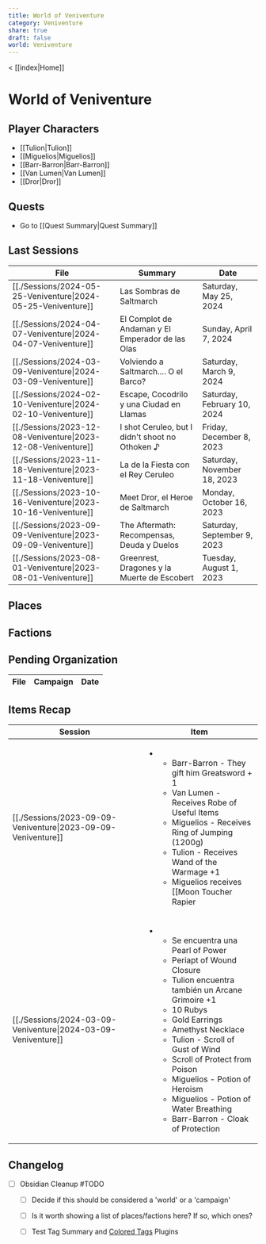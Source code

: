 ```yaml
---
title: World of Veniventure
category: Veniventure
share: true
draft: false
world: Veniventure
---
```

< [[index|Home]]
# World of Veniventure

## Player Characters

- [[Tulion|Tulion]]
- [[Miguelios|Miguelios]]
- [[Barr-Barron|Barr-Barron]]
- [[Van Lumen|Van Lumen]]
- [[Dror|Dror]]

## Quests

- Go to [[Quest Summary|Quest Summary]]

## Last Sessions

| File                                                                               | Summary                                          | Date                        |
| ---------------------------------------------------------------------------------- | ------------------------------------------------ | --------------------------- |
| [[./Sessions/2024-05-25-Veniventure\|2024-05-25-Veniventure]] | Las Sombras de Saltmarch                         | Saturday, May 25, 2024      |
| [[./Sessions/2024-04-07-Veniventure\|2024-04-07-Veniventure]] | El Complot de Andaman y El Emperador de las Olas | Sunday, April 7, 2024       |
| [[./Sessions/2024-03-09-Veniventure\|2024-03-09-Veniventure]] | Volviendo a Saltmarch.... O el Barco?            | Saturday, March 9, 2024     |
| [[./Sessions/2024-02-10-Veniventure\|2024-02-10-Veniventure]] | Escape, Cocodrilo y una Ciudad en Llamas         | Saturday, February 10, 2024 |
| [[./Sessions/2023-12-08-Veniventure\|2023-12-08-Veniventure]] | I shot Ceruleo, but I didn't shoot no Othoken ♪  | Friday, December 8, 2023    |
| [[./Sessions/2023-11-18-Veniventure\|2023-11-18-Veniventure]] | La de la Fiesta con el Rey Ceruleo               | Saturday, November 18, 2023 |
| [[./Sessions/2023-10-16-Veniventure\|2023-10-16-Veniventure]] | Meet Dror, el Heroe de Saltmarch                 | Monday, October 16, 2023    |
| [[./Sessions/2023-09-09-Veniventure\|2023-09-09-Veniventure]] | The Aftermath: Recompensas, Deuda y Duelos       | Saturday, September 9, 2023 |
| [[./Sessions/2023-08-01-Veniventure\|2023-08-01-Veniventure]] | Greenrest, Dragones y la Muerte de Escobert      | Tuesday, August 1, 2023     |


## Places

## Factions

## Pending Organization

| File | Campaign | Date |
| ---- | -------- | ---- |


## Items Recap

| Session                                                                            | Item                                                                                                                                                                                                                                                                                                                                                                                                                                                                                                                                                                                                                                                                               |
| ---------------------------------------------------------------------------------- | ---------------------------------------------------------------------------------------------------------------------------------------------------------------------------------------------------------------------------------------------------------------------------------------------------------------------------------------------------------------------------------------------------------------------------------------------------------------------------------------------------------------------------------------------------------------------------------------------------------------------------------------------------------------------------------- |
| [[./Sessions/2023-09-09-Veniventure\|2023-09-09-Veniventure]] | <ul><li><ul><li>Barr-Barron - They gift him Greatsword + 1  </li><li>Van Lumen - Receives Robe of Useful Items </li><li>Miguelios - Receives Ring of Jumping (1200g) </li><li>Tulion - Receives Wand of the Warmage +1 </li><li>Miguelios receives [[Moon Toucher Rapier|Moon Toucher Rapier]], previously owned by  [[Greenrest|Greenrest]]'s founder </li><li>Bar-Barron receives [[Elemental Gem - Yellow Diamond|Elemental Gem - Yellow Diamond]], containing Greenrest spirit. </li><li>Tulion receives [[Scroll of Grease|Scroll of Grease]] and Scroll of Light. </li><li>Van Lumen receives Wind Fan, can cast Gust of Wind, it recharges with the morning sun. </li><li>4 Potion of Healing </li><li>Potion of Necrotic Resistance </li></ul></li></ul> |
| [[./Sessions/2024-03-09-Veniventure\|2024-03-09-Veniventure]] | <ul><li><ul><li>Se encuentra una Pearl of Power </li><li>Periapt of Wound Closure </li><li>Tulion encuentra también un Arcane Grimoire +1 </li><li>10 Rubys </li><li>Gold Earrings </li><li>Amethyst Necklace </li><li>Tulion - Scroll of Gust of Wind </li><li>Scroll of Protect from Poison </li><li>Miguelios - Potion of Heroism </li><li>Miguelios - Potion of Water Breathing </li><li>Barr-Barron - Cloak of Protection </li></ul></li></ul>                                                                                                                                                                                                                                |


## Changelog

- [ ] Obsidian Cleanup #TODO
	- [ ] Decide if this should be considered a 'world' or a 'campaign'
	- [ ] Is it worth showing a list of places/factions here? If so, which ones?
	- [ ] Test Tag Summary and [Colored Tags](obsidian://show-plugin?id=colored-tags) Plugins





















